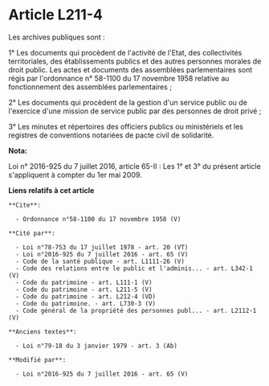 # Article L211-4

Les archives publiques sont : 

1° Les documents qui procèdent de l'activité de l'Etat, des collectivités territoriales, des établissements publics et des
autres personnes morales de droit public. Les actes et documents des assemblées parlementaires sont régis par l'ordonnance n°
58-1100 du 17 novembre 1958 relative au fonctionnement des assemblées parlementaires ; 

2° Les documents qui procèdent de la gestion d'un service public ou de l'exercice d'une mission de service public par des
personnes de droit privé ; 

3° Les minutes et répertoires des officiers publics ou ministériels et les registres de conventions notariées de pacte civil
de solidarité.

**Nota:**

Loi n° 2016-925 du 7 juillet 2016, article 65-II : Les 1° et 3° du présent article s'appliquent à compter du 1er mai 2009.

**Liens relatifs à cet article**

	**Cite**:

	  - Ordonnance n°58-1100 du 17 novembre 1958 (V)

	**Cité par**:

	  - Loi n°78-753 du 17 juillet 1978 - art. 20 (VT)
	  - Loi n°2016-925 du 7 juillet 2016 - art. 65 (V)
	  - Code de la santé publique - art. L1111-26 (V)
	  - Code des relations entre le public et l'adminis... - art. L342-1 (V)
	  - Code du patrimoine - art. L111-1 (V)
	  - Code du patrimoine - art. L211-5 (V)
	  - Code du patrimoine - art. L212-4 (VD)
	  - Code du patrimoine. - art. L730-3 (V)
	  - Code général de la propriété des personnes publ... - art. L2112-1 (V)

	**Anciens textes**:

	  - Loi n°79-18 du 3 janvier 1979 - art. 3 (Ab)

	**Modifié par**:

	  - Loi n°2016-925 du 7 juillet 2016 - art. 65 (V)
